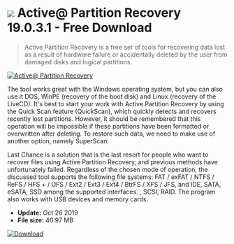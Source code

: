 # ![](https://cdn.softexe.net/static/icon/2/active-partition-recovery-9219.png) Active@ Partition Recovery 19.0.3.1 - Free Download

> Active Partition Recovery is a free set of tools for recovering data lost as a result of hardware failure or accidentally deleted by the user from damaged disks and logical partitions.

[![Active@ Partition Recovery](https://gallery.dpcdn.pl/imgc/Tools/80831/g_-_420x350_1.5_-_x4a9f2136-73f0-4807-95f6-7c767ab9a7a2.jpg)](https://softexe.net/win/disks-files/data-recovery/active-partition-recovery:abpa.html)

The tool works great with the Windows operating system, but you can also use it DOS, WinPE (recovery of the boot disk) and Linux (recovery of the LiveCD). It's best to start your work with Active Partition Recovery by using the Quick Scan feature (QuickScan), which quickly detects and recovers recently lost partitions. However, it should be remembered that this operation will be impossible if these partitions have been formatted or overwritten after deleting. To restore such data, we need to make use of another option, namely SuperScan.
 
 Last Chance is a solution that is the last resort for people who want to recover files using Active Partition Recovery, and previous methods have unfortunately failed. Regardless of the chosen mode of operation, the discussed tool supports the following file systems: FAT / exFAT / NTFS / ReFS / HFS + / UFS / Ext2 / Ext3 / Ext4 / BtrFS / XFS / JFS, and IDE, SATA, eSATA, SSD among the supported interfaces. , SCSI, RAID. The program also works with USB devices and memory cards.


- **Update:** Oct 26 2019
- **File size:** 40.97 MB

[![Download](https://cdn.softexe.net/static/img/download.png)](https://softexe.net/win/disks-files/data-recovery/active-partition-recovery:abpa.html)

